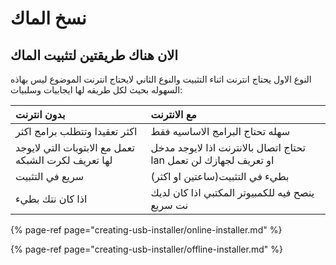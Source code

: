 # نسخ الماك

## الان هناك طريقتين لتثبيت الماك

النوع الاول يحتاج انترنت اثناء التثبيت والنوع الثاني لايحتاج انترنت الموضوع ليس بهاذه السهوله بحيث لكل طريقه لها ايجابيات وسلبيات:

| بدون انترنت | مع الانترنت |
| :--- | :--- |
| اكثر تعقيدا وتتطلب برامج اكثر | سهله تحتاج البرامج الاساسيه فقط |
| تعمل مع الابتوبات التي لايوجد لها تعريف لكرت الشبكه | تحتاج اتصال بالانترنت اذا لايوجد مدخل lan او تعريف لجهازك لن تعمل |
| سريع في التثبيت | بطيء في التثبيت\(ساعتين او اكثر\) |
| اذا كان نتك بطيء | ينصح فيه للكمبيوتر المكتبي  اذا كان لديك نت سريع |

{% page-ref page="creating-usb-installer/online-installer.md" %}

{% page-ref page="creating-usb-installer/offline-installer.md" %}



